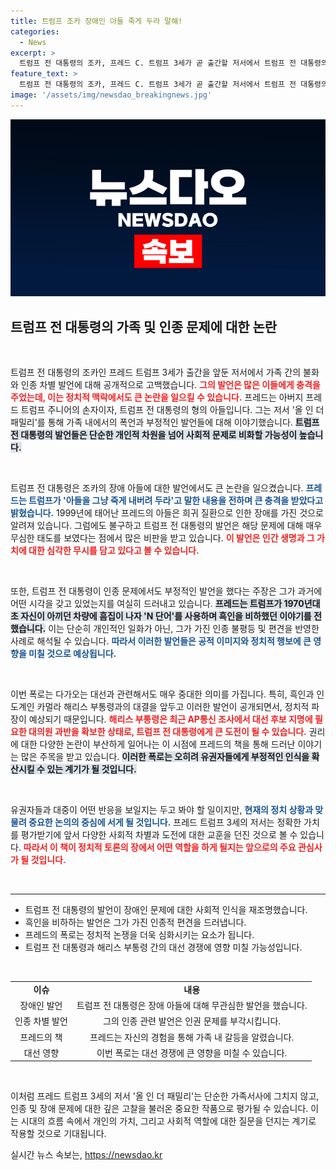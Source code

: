 ```yaml
---
title: 트럼프 조카 장애인 아들 죽게 두라 말해!
categories:
  - News
excerpt: >
  트럼프 전 대통령의 조카, 프레드 C. 트럼프 3세가 곧 출간할 저서에서 트럼프 전 대통령의 충격적인 발언과 흑인 비하를 폭로했다. 장애인 아들을 바라본 그의 냉혹한 태도는 독자들에게 큰 논란을 불러일으킬 예정이다.
feature_text: >
  트럼프 전 대통령의 조카, 프레드 C. 트럼프 3세가 곧 출간할 저서에서 트럼프 전 대통령의 충격적인 발언과 흑인 비하를 폭로했다. 장애인 아들을 바라본 그의 냉혹한 태도는 독자들에게 큰 논란을 불러일으킬 예정이다.
image: '/assets/img/newsdao_breakingnews.jpg'
---
```


<p><img src="/assets/img/newsdao_breakingnews.jpg" alt="ranknews 속보" /></p>

<h2 data-ke-size="size26">트럼프 전 대통령의 가족 및 인종 문제에 대한 논란</h2>

<p data-ke-size="size16">&nbsp;</p>

<p>트럼프 전 대통령의 조카인 프레드 트럼프 3세가 출간을 앞둔 저서에서 가족 간의 불화와 인종 차별 발언에 대해 공개적으로 고백했습니다. <b><span style="color: #ee2323;">그의 발언은 많은 이들에게 충격을 주었는데, 이는 정치적 맥락에서도 큰 논란을 일으킬 수 있습니다.</span></b> 프레드는 아버지 프레드 트럼프 주니어의 손자이자, 트럼프 전 대통령의 형의 아들입니다. 그는 저서 '올 인 더 패밀리'를 통해 가족 내에서의 폭언과 부정적인 발언들에 대해 이야기했습니다. <b><span style="background-color: #21538527;">트럼프 전 대통령의 발언들은 단순한 개인적 차원을 넘어 사회적 문제로 비화할 가능성이 높습니다.</span></b> </p>

<p data-ke-size="size16">&nbsp;</p>

<p>트럼프 전 대통령은 조카의 장애 아들에 대한 발언에서도 큰 논란을 일으켰습니다. <b><span style="color: #1a5490;">프레드는 트럼프가 '아들을 그냥 죽게 내버려 두라'고 말한 내용을 전하며 큰 충격을 받았다고 밝혔습니다.</span></b> 1999년에 태어난 프레드의 아들은 희귀 질환으로 인한 장애를 가진 것으로 알려져 있습니다. 그럼에도 불구하고 트럼프 전 대통령의 발언은 해당 문제에 대해 매우 무심한 태도를 보였다는 점에서 많은 비판을 받고 있습니다. <b><span style="color: #ee2323;">이 발언은 인간 생명과 그 가치에 대한 심각한 무시를 담고 있다고 볼 수 있습니다.</span></b></p>

<p data-ke-size="size16">&nbsp;</p>

<p>또한, 트럼프 전 대통령이 인종 문제에서도 부정적인 발언을 했다는 주장은 그가 과거에 어떤 시각을 갖고 있었는지를 여실히 드러내고 있습니다. <b><span style="background-color: #21538527;">프레드는 트럼프가 1970년대 초 자신이 아끼던 차량에 흠집이 나자 'N 단어'를 사용하며 흑인을 비하했던 이야기를 전했습니다.</span></b> 이는 단순히 개인적인 일화가 아닌, 그가 가진 인종 불평등 및 편견을 반영한 사례로 해석될 수 있습니다. <b><span style="color: #1a5490;">따라서 이러한 발언들은 공적 이미지와 정치적 행보에 큰 영향을 미칠 것으로 예상됩니다.</span></b></p>

<p data-ke-size="size16">&nbsp;</p>

<p>이번 폭로는 다가오는 대선과 관련해서도 매우 중대한 의미를 가집니다. 특히, 흑인과 인도계인 카멀라 해리스 부통령과의 대결을 앞두고 이러한 발언이 공개되면서, 정치적 파장이 예상되기 때문입니다. <b><span style="color: #ee2323;">해리스 부통령은 최근 AP통신 조사에서 대선 후보 지명에 필요한 대의원 과반을 확보한 상태로, 트럼프 전 대통령에게 큰 도전이 될 수 있습니다.</span></b> 권리에 대한 다양한 논란이 부산하게 일어나는 이 시점에 프레드의 책을 통해 드러난 이야기는 많은 주목을 받고 있습니다. <b><span style="background-color: #21538527;">이러한 폭로는 오히려 유권자들에게 부정적인 인식을 확산시킬 수 있는 계기가 될 것입니다.</span></b></p>

<p data-ke-size="size16">&nbsp;</p>

<p>유권자들과 대중이 어떤 반응을 보일지는 두고 봐야 할 일이지만, <b><span style="color: #1a5490;">현재의 정치 상황과 맞물려 중요한 논의의 중심에 서게 될 것입니다.</span></b> 프레드 트럼프 3세의 저서는 정확한 가치를 평가받기에 앞서 다양한 사회적 차별과 도전에 대한 교훈을 던진 것으로 볼 수 있습니다. <b><span style="color: #ee2323;">따라서 이 책이 정치적 토론의 장에서 어떤 역할을 하게 될지는 앞으로의 주요 관심사가 될 것입니다.</span></b></p>

<p data-ke-size="size16">&nbsp;</p>

<hr />

<ul>
<li>트럼프 전 대통령의 발언이 장애인 문제에 대한 사회적 인식을 재조명했습니다.</li>
<li>흑인을 비하하는 발언은 그가 가진 인종적 편견을 드러냅니다.</li>
<li>프레드의 폭로는 정치적 논쟁을 더욱 심화시키는 요소가 됩니다.</li>
<li>트럼프 전 대통령과 해리스 부통령 간의 대선 경쟁에 영향 미칠 가능성입니다.</li>
</ul>

<p data-ke-size="size16">&nbsp;</p>

<table style="width: 100%;">
<tr>
<td style="text-align: center; height: 17px;"><b>이슈</b></td>
<td style="text-align: center; height: 17px;"><b>내용</b></td>
</tr>
<tr>
<td style="text-align: center; height: 17px;">장애인 발언</td>
<td style="text-align: center; height: 17px;">트럼프 전 대통령은 장애 아들에 대해 무관심한 발언을 했습니다.</td>
</tr>
<tr>
<td style="text-align: center; height: 17px;">인종 차별 발언</td>
<td style="text-align: center; height: 17px;">그의 인종 관련 발언은 인권 문제를 부각시킵니다.</td>
</tr>
<tr>
<td style="text-align: center; height: 17px;">프레드의 책</td>
<td style="text-align: center; height: 17px;">프레드는 자신의 경험을 통해 가족 내 갈등을 알렸습니다.</td>
</tr>
<tr>
<td style="text-align: center; height: 17px;">대선 영향</td>
<td style="text-align: center; height: 17px;">이번 폭로는 대선 경쟁에 큰 영향을 미칠 수 있습니다.</td>
</tr>
</table>

<p data-ke-size="size16">&nbsp;</p>

<p>이처럼 프레드 트럼프 3세의 저서 '올 인 더 패밀리'는 단순한 가족서사에 그치지 않고, 인종 및 장애 문제에 대한 깊은 고찰을 불러온 중요한 작품으로 평가될 수 있습니다. 이는 시대의 흐름 속에서 개인의 가치, 그리고 사회적 역할에 대한 질문을 던지는 계기로 작용할 것으로 기대됩니다.</p>
실시간 뉴스 속보는, <a href="https://newsdao.kr" rel="dofollow">https://newsdao.kr</a>


